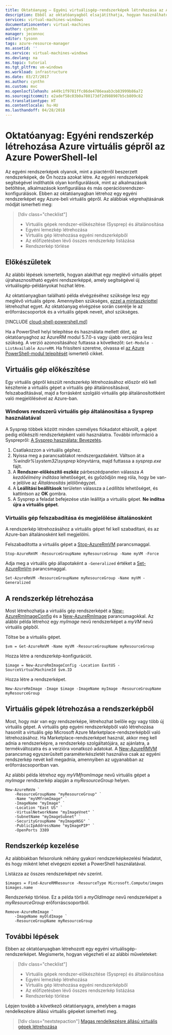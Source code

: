 ```yaml
---
title: Oktatóanyag – Egyéni virtuálisgép-rendszerképek létrehozása az Azure PowerShell-lel | Microsoft Docs
description: Ebből az oktatóanyagból elsajátíthatja, hogyan használható az Azure PowerShell virtuálisgép-rendszerkép létrehozására az Azure-ban
services: virtual-machines-windows
documentationcenter: virtual-machines
author: cynthn
manager: jeconnoc
editor: tysonn
tags: azure-resource-manager
ms.assetid: ''
ms.service: virtual-machines-windows
ms.devlang: na
ms.topic: tutorial
ms.tgt_pltfrm: vm-windows
ms.workload: infrastructure
ms.date: 03/27/2017
ms.author: cynthn
ms.custom: mvc
ms.openlocfilehash: a449c1f9781ffc86de4786eaab3cb83999b86a72
ms.sourcegitcommit: e2adef58c03b0a780173df2d988907b5cb809c82
ms.translationtype: HT
ms.contentlocale: hu-HU
ms.lasthandoff: 04/28/2018
---
```

# <a name="tutorial-create-a-custom-image-of-an-azure-vm-with-azure-powershell"></a>Oktatóanyag: Egyéni rendszerkép létrehozása Azure virtuális gépről az Azure PowerShell-lel

Az egyéni rendszerképek olyanok, mint a piactérről beszerzett rendszerképek, de Ön hozza azokat létre. Az egyéni rendszerképek segítségével indíthatók olyan konfigurálások, mint az alkalmazások betöltése, alkalmazások konfigurálása és más operációsrendszer-konfigurálások. Ebben az oktatóanyagban létrehoz egy egyéni rendszerképet egy Azure-beli virtuális gépről. Az alábbiak végrehajtásának módját ismerheti meg:

> [!div class="checklist"]
> * Virtuális gépek rendszer-előkészítése (Sysprep) és általánosítása
> * Egyéni lemezkép létrehozása
> * Virtuális gép létrehozása egyéni rendszerképből
> * Az előfizetésben lévő összes rendszerkép listázása
> * Rendszerkép törlése

## <a name="before-you-begin"></a>Előkészületek

Az alábbi lépések ismertetik, hogyan alakíthat egy meglévő virtuális gépet újrahasznosítható egyéni rendszerképpé, amely segítségével új virtuálisgép-példányokat hozhat létre.

Az oktatóanyagban található példa elvégzéséhez szüksége lesz egy meglévő virtuális gépre. Amennyiben szükséges, [ezzel a mintaszkripttel](../scripts/virtual-machines-windows-powershell-sample-create-vm.md) létrehozhat egyet. Az oktatóanyag elvégzése során cserélje le az erőforráscsoportok és a virtuális gépek neveit, ahol szükséges.

[!INCLUDE [cloud-shell-powershell.md](../../../includes/cloud-shell-powershell.md)]

Ha a PowerShell helyi telepítése és használata mellett dönt, az oktatóanyaghoz az AzureRM modul 5.7.0-s vagy újabb verziójára lesz szükség. A verzió azonosításához futtassa a következőt: `Get-Module -ListAvailable AzureRM`. Ha frissíteni szeretne, olvassa el [az Azure PowerShell-modul telepítését](/powershell/azure/install-azurerm-ps) ismertető cikket.

## <a name="prepare-vm"></a>Virtuális gép előkészítése

Egy virtuális gépről készült rendszerkép létrehozásához először elő kell készítenie a virtuális gépet a virtuális gép általánosításával, felszabadításával, majd a forrásként szolgáló virtuális gép általánosítottként való megjelölésével az Azure-ban.

### <a name="generalize-the-windows-vm-using-sysprep"></a>Windows rendszerű virtuális gép általánosítása a Sysprep használatával

A Sysprep többek között minden személyes fiókadatot eltávolít, a gépet pedig előkészíti rendszerképként való használatra. További információ a Sysprepről: [A Sysprep használata: Bevezetés](http://technet.microsoft.com/library/bb457073.aspx).


1. Csatlakozzon a virtuális géphez.
2. Nyissa meg a parancsablakot rendszergazdaként. Váltson át a *%windir%\system32\sysprep* könyvtárra, majd futtassa a *sysprep.exe* fájlt.
3. A **Rendszer-előkészítő eszköz** párbeszédpanelen válassza *A kezdőélmény indítása* lehetőséget, és győződjön meg róla, hogy be van-e jelölve az *Általánosítás* jelölőnégyzet.
4. A **Leállítási beállítások** területen válassza a *Leállítás* lehetőséget, és kattintson az **OK** gombra.
5. A Sysprep a feladat befejezése után leállítja a virtuális gépet. **Ne indítsa újra a virtuális gépet**.

### <a name="deallocate-and-mark-the-vm-as-generalized"></a>Virtuális gép felszabadítása és megjelölése általánosként

A rendszerkép létrehozásához a virtuális gépet fel kell szabadítani, és az Azure-ban általánosként kell megjelölni.

Felszabadította a virtuális gépet a [Stop-AzureRmVM](/powershell/module/azurerm.compute/stop-azurermvm) parancsmaggal.

```azurepowershell-interactive
Stop-AzureRmVM -ResourceGroupName myResourceGroup -Name myVM -Force
```

Adja meg a virtuális gép állapotaként a `-Generalized` értéket a [Set-AzureRmVm](/powershell/module/azurerm.compute/set-azurermvm) parancsmaggal. 
   
```azurepowershell-interactive
Set-AzureRmVM -ResourceGroupName myResourceGroup -Name myVM -Generalized
```


## <a name="create-the-image"></a>A rendszerkép létrehozása

Most létrehozhatja a virtuális gép rendszerképét a [New-AzureRmImageConfig](/powershell/module/azurerm.compute/new-azurermimageconfig) és a [New-AzureRmImage](/powershell/module/azurerm.compute/new-azurermimage) parancsmagokkal. Az alábbi példa létrehoz egy *myImage* nevű rendszerképet a *myVM* nevű virtuális gépből.

Töltse be a virtuális gépet. 

```azurepowershell-interactive
$vm = Get-AzureRmVM -Name myVM -ResourceGroupName myResourceGroup
```

Hozza létre a rendszerkép-konfigurációt.

```azurepowershell-interactive
$image = New-AzureRmImageConfig -Location EastUS -SourceVirtualMachineId $vm.ID 
```

Hozza létre a rendszerképet.

```azurepowershell-interactive
New-AzureRmImage -Image $image -ImageName myImage -ResourceGroupName myResourceGroup
``` 

 
## <a name="create-vms-from-the-image"></a>Virtuális gépek létrehozása a rendszerképből

Most, hogy már van egy rendszerképe, létrehozhat belőle egy vagy több új virtuális gépet. A virtuális gép egyéni rendszerképből való létrehozása hasonlít a virtuális gép Microsoft Azure Marketplace-rendszerképből való létrehozásához. Ha Marketplace-rendszerképet használ, akkor meg kell adnia a rendszerképre, a rendszerkép szolgáltatójára, az ajánlatra, a termékváltozatra és a verzióra vonatkozó adatokat. A [New-AzureRMVM]() parancsmag egyszerűsített paraméterkészletét használva csak az egyéni rendszerkép nevét kell megadnia, amennyiben az ugyanabban az erőforráscsoportban van. 

Az alábbi példa létrehoz egy *myVMfromImage* nevű virtuális gépet a *myImage* rendszerkép alapján a *myResourceGroup* helyen.


```azurepowershell-interactive
New-AzureRmVm `
    -ResourceGroupName "myResourceGroup" `
    -Name "myVMfromImage" `
    -ImageName "myImage" `
    -Location "East US" `
    -VirtualNetworkName "myImageVnet" `
    -SubnetName "myImageSubnet" `
    -SecurityGroupName "myImageNSG" `
    -PublicIpAddressName "myImagePIP" `
    -OpenPorts 3389
```

## <a name="image-management"></a>Rendszerkép kezelése 

Az alábbiakban felsorolunk néhány gyakori rendszerképkezelési feladatot, és hogy miként lehet elvégezni ezeket a PowerShell használatával.

Listázza az összes rendszerképet név szerint.

```azurepowershell-interactive
$images = Find-AzureRMResource -ResourceType Microsoft.Compute/images 
$images.name
```

Rendszerkép törlése. Ez a példa törli a *myOldImage* nevű rendszerképet a *myResourceGroup* erőforráscsoportból.

```azurepowershell-interactive
Remove-AzureRmImage `
    -ImageName myOldImage `
    -ResourceGroupName myResourceGroup
```

## <a name="next-steps"></a>További lépések

Ebben az oktatóanyagban létrehozott egy egyéni virtuálisgép-rendszerképet. Megismerte, hogyan végezheti el az alábbi műveleteket:

> [!div class="checklist"]
> * Virtuális gépek rendszer-előkészítése (Sysprep) és általánosítása
> * Egyéni lemezkép létrehozása
> * Virtuális gép létrehozása egyéni rendszerképből
> * Az előfizetésben lévő összes rendszerkép listázása
> * Rendszerkép törlése

Lépjen tovább a következő oktatóanyagra, amelyben a magas rendelkezésre állású virtuális gépeket ismerheti meg.

> [!div class="nextstepaction"]
> [Magas rendelkezésre állású virtuális gépek létrehozása](tutorial-availability-sets.md)



